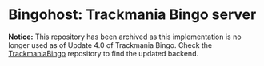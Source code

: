 # Bingohost: Trackmania Bingo server

**Notice:** This repository has been archived as this implementation is no longer used as of Update 4.0 of Trackmania Bingo. Check the [TrackmaniaBingo](https://github.com/Geekid812/TrackmaniaBingo/tree/main/server) repository to find the updated backend.
